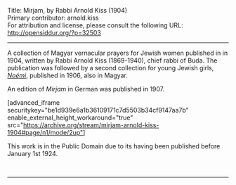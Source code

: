 <html>
<head></head>
<body>
Title: Mirjam, by Rabbi Arnold Kiss (1904)<br />
Primary contributor: arnold.kiss<br />
For attribution and license, please consult the following URL: <a href="http://opensiddur.org/?p=32503">http://opensiddur.org/?p=32503</a>
<p />
<hr />

A collection of Magyar vernacular prayers for Jewish women published in in 1904, written by Rabbi Arnold Kiss (1869-1940), chief rabbi of Buda. The publication was followed by a second collection for young Jewish girls, <em><a href="/?p=32499">Noémi</a></em>, published in 1906, also in Magyar.

An edition of <em>Mirjam</em> in German was published in 1907.

[advanced_iframe securitykey="be1d939e6a1b36109171c7d5503b34cf9147aa7b" enable_external_height_workaround="true" src="https://archive.org/stream/mirjam-arnold-kiss-1904#page/n1/mode/2up"]

This work is in the Public Domain due to its having been published before January 1st 1924.

&nbsp;

<hr />

&nbsp;
</body>
</html>